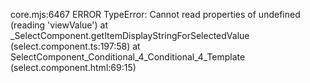 core.mjs:6467 ERROR TypeError: Cannot read properties of undefined (reading 'viewValue')
    at _SelectComponent.getItemDisplayStringForSelectedValue (select.component.ts:197:58)
    at SelectComponent_Conditional_4_Conditional_4_Template (select.component.html:69:15)
